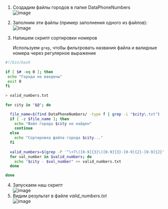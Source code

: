 1. Создадим файлы городов в папке DataPhoneNumbers<br>
   ![image](https://github.com/user-attachments/assets/91c5682a-1fbb-452e-83fa-b6480021b43e)
2. Заполним эти файлы (пример заполнения одного из файлов):<br>
![image](https://github.com/user-attachments/assets/968fe4ce-1a6d-43cc-8e81-3b4602e96aee)
3. Напишем скрипт сортировки номеров<br>

   Используем `grep`, чтобы фильтровать названия файла и валидные номера через регулярное выражение
```bash
#!/bin/bash
 
if [ $# -eq 0 ]; then
 echo "Города не введены"
 exit 0
fi
 
> valid_numbers.txt
 
for city in "$@"; do

  file_name=$(find DataPhoneNumbers/ -type f | grep -i "$city\.txt")
  if [ -z $file_name ]; then
    echo "Файл города $city не найден"
    continue
  else 
    echo "Сортировка файла города $city..."
  fi
   
  valid_numbers=$(grep -P '^\+7\([0-9]{3}\)[0-9]{3}-[0-9]{2}-[0-9]{2}' $file_name)
  for val_number in $valid_numbers; do
    echo "$city - $val_number" >> valid_numbers.txt
  done

done
```
4. Запускаем наш скрипт<br>
![image](https://github.com/user-attachments/assets/97acc015-c66d-40b4-82c3-90d586b484dd)
5. Видим результат в файле *valid_numbers.txt*<br>
![image](https://github.com/user-attachments/assets/c34623f6-0f45-442c-b8d9-5691e6a6e23c)

